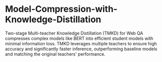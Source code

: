 # Model-Compression-with-Knowledge-Distillation
Two-stage Multi-teacher Knowledge Distillation (TMKD) for Web QA compresses complex models like BERT into efficient student models with minimal information loss. TMKD leverages multiple teachers to ensure high accuracy and significantly faster inference, outperforming baseline models and matching the original teachers' performance. 
